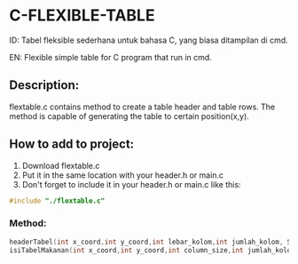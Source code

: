 # C-FLEXIBLE-TABLE
ID:
Tabel fleksible sederhana untuk bahasa C, yang biasa ditampilan di cmd. 

EN:
Flexible simple table for C program that run in cmd.

## Description:
flextable.c contains method to create a table header and table rows. 
The method is capable of generating the table to certain position(x,y).

## How to add to project:
1. Download flextable.c
2. Put it in the same location with your header.h or main.c
3. Don't forget to include it in your header.h or main.c like this:
```c
#include "./flextable.c"
```

### Method:
```c
headerTabel(int x_coord,int y_coord,int lebar_kolom,int jumlah_kolom, StringContent isi_header[])
isiTabelMakanan(int x_coord,int y_coord,int column_size,int jumlah_kolom,int jumlah_menu, StringContent isi_baris[],int urutan_baris)
```